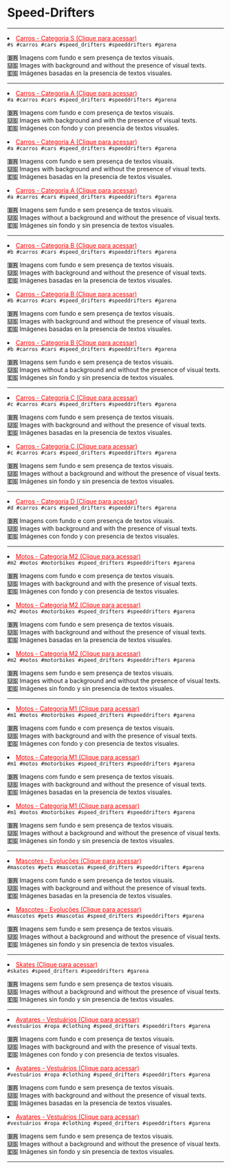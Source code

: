 # Speed-Drifters

  <style>
    a { color: #FF0000; } /* CSS link color */
  </style>

<hr>

<li><a href="https://github.com/K0dev/Speed-Drifters/tree/GCSM/Car%20S">Carros - Categoria S (Clique para acessar)</a></li>
  <code>#s #carros #cars #speed_drifters #speeddrifters #garena</code>

<b>🇧🇷</b> Imagens com fundo e sem presença de textos visuais. <br>
<b>🇺🇸</b> Images with background and without the presence of visual texts. <br>
<b>🇪🇸</b> Imágenes basadas en la presencia de textos visuales. <br>

<hr>

<li><a href="https://github.com/K0dev/Speed-Drifters/tree/GCSM/Car%20A%20-%201">Carros - Categoria A (Clique para acessar)</a></li>
  <code>#a #carros #cars #speed_drifters #speeddrifters #garena</code>
  
<b>🇧🇷</b> Imagens com fundo e com presença de textos visuais. <br>
<b>🇺🇸</b> Images with background and with the presence of visual texts. <br>
<b>🇪🇸</b> Imágenes con fondo y con presencia de textos visuales. <br>

<li><a href="https://github.com/K0dev/Speed-Drifters/tree/GCSM/Car%20A%20-%202">Carros - Categoria A (Clique para acessar)</a></li>
 <code>#a #carros #cars #speed_drifters #speeddrifters #garena</code>
  
<b>🇧🇷</b> Imagens com fundo e sem presença de textos visuais. <br>
<b>🇺🇸</b> Images with background and without the presence of visual texts. <br>
<b>🇪🇸</b> Imágenes basadas en la presencia de textos visuales. <br>

<li><a href="https://github.com/K0dev/Speed-Drifters/tree/GCSM/Car%20A%20-%203">Carros - Categoria A (Clique para acessar)</a></li>
 <code>#a #carros #cars #speed_drifters #speeddrifters #garena</code>
  
<b>🇧🇷</b> Imagens sem fundo e sem presença de textos visuais. <br>
<b>🇺🇸</b> Images without a background and without the presence of visual texts. <br>
<b>🇪🇸</b> Imágenes sin fondo y sin presencia de textos visuales. <br>

<hr>

<li><a href="https://github.com/K0dev/Speed-Drifters/tree/GCSM/Car%20B%20-%201">Carros - Categoria B (Clique para acessar)</a></li>
 <code>#b #carros #cars #speed_drifters #speeddrifters #garena</code>
  
<b>🇧🇷</b> Imagens com fundo e sem presença de textos visuais. <br>
<b>🇺🇸</b> Images with background and without the presence of visual texts. <br>
<b>🇪🇸</b> Imágenes basadas en la presencia de textos visuales. <br>

<li><a href="https://github.com/K0dev/Speed-Drifters/tree/GCSM/Car%20B%20-%202">Carros - Categoria B (Clique para acessar)</a></li>
 <code>#b #carros #cars #speed_drifters #speeddrifters #garena</code>
  
<b>🇧🇷</b> Imagens com fundo e sem presença de textos visuais. <br>
<b>🇺🇸</b> Images with background and without the presence of visual texts. <br>
<b>🇪🇸</b> Imágenes basadas en la presencia de textos visuales. <br>

<li><a href="https://github.com/K0dev/Speed-Drifters/tree/GCSM/Car%20B%20-%203">Carros - Categoria B (Clique para acessar)</a></li>
 <code>#b #carros #cars #speed_drifters #speeddrifters #garena</code>
  
<b>🇧🇷</b> Imagens sem fundo e sem presença de textos visuais. <br>
<b>🇺🇸</b> Images without a background and without the presence of visual texts. <br>
<b>🇪🇸</b> Imágenes sin fondo y sin presencia de textos visuales. <br>

<hr>

<li><a href="https://github.com/K0dev/Speed-Drifters/tree/GCSM/Car%20C%20-%201">Carros - Categoria C (Clique para acessar)</a></li>
  <code>#c #carros #cars #speed_drifters #speeddrifters #garena</code>
  
<b>🇧🇷</b> Imagens com fundo e sem presença de textos visuais. <br>
<b>🇺🇸</b> Images with background and without the presence of visual texts. <br>
<b>🇪🇸</b> Imágenes basadas en la presencia de textos visuales. <br>

<li><a href="https://github.com/K0dev/Speed-Drifters/tree/GCSM/Car%20C%20-%202">Carros - Categoria C (Clique para acessar)</a></li>
  <code>#c #carros #cars #speed_drifters #speeddrifters #garena</code>
  
<b>🇧🇷</b> Imagens sem fundo e sem presença de textos visuais. <br>
<b>🇺🇸</b> Images without a background and without the presence of visual texts. <br>
<b>🇪🇸</b> Imágenes sin fondo y sin presencia de textos visuales. <br>

<hr>

<li><a href="https://github.com/K0dev/Speed-Drifters/tree/GCSM/Car%20D%20-%201">Carros - Categoria D (Clique para acessar)</a></li>
  <code>#d #carros #cars #speed_drifters #speeddrifters #garena</code>
  
<b>🇧🇷</b> Imagens com fundo e com presença de textos visuais. <br>
<b>🇺🇸</b> Images with background and with the presence of visual texts. <br>
<b>🇪🇸</b> Imágenes con fondo y con presencia de textos visuales. <br>

<hr>

<li><a href="https://github.com/K0dev/Speed-Drifters/tree/GCSM/M2%20-%201">Motos - Categoria M2 (Clique para acessar)</a></li>
 <code>#m2 #motos #motorbikes #speed_drifters #speeddrifters #garena</code>
  
<b>🇧🇷</b> Imagens com fundo e com presença de textos visuais. <br>
<b>🇺🇸</b> Images with background and with the presence of visual texts. <br>
<b>🇪🇸</b> Imágenes con fondo y con presencia de textos visuales. <br>

<li><a href="https://github.com/K0dev/Speed-Drifters/tree/GCSM/M2%20-%202">Motos - Categoria M2 (Clique para acessar)</a></li>
 <code>#m2 #motos #motorbikes #speed_drifters #speeddrifters #garena</code>
  
<b>🇧🇷</b> Imagens com fundo e sem presença de textos visuais. <br>
<b>🇺🇸</b> Images with background and without the presence of visual texts. <br>
<b>🇪🇸</b> Imágenes basadas en la presencia de textos visuales. <br>

<li><a href="https://github.com/K0dev/Speed-Drifters/tree/GCSM/M2%20-%203">Motos - Categoria M2 (Clique para acessar)</a></li>
 <code>#m2 #motos #motorbikes #speed_drifters #speeddrifters #garena</code>
  
<b>🇧🇷</b> Imagens sem fundo e sem presença de textos visuais. <br>
<b>🇺🇸</b> Images without a background and without the presence of visual texts. <br>
<b>🇪🇸</b> Imágenes sin fondo y sin presencia de textos visuales. <br>

<hr>

<li><a href="https://github.com/K0dev/Speed-Drifters/tree/GCSM/M1%20-%201">Motos - Categoria M1 (Clique para acessar)</a></li>
 <code>#m1 #motos #motorbikes #speed_drifters #speeddrifters #garena</code>
  
<b>🇧🇷</b> Imagens com fundo e com presença de textos visuais. <br>
<b>🇺🇸</b> Images with background and with the presence of visual texts. <br>
<b>🇪🇸</b> Imágenes con fondo y con presencia de textos visuales. <br>

<li><a href="https://github.com/K0dev/Speed-Drifters/tree/GCSM/M1%20-%202">Motos - Categoria M1 (Clique para acessar)</a></li>
  <code>#m1 #motos #motorbikes #speed_drifters #speeddrifters #garena</code>
  
<b>🇧🇷</b> Imagens com fundo e sem presença de textos visuais. <br>
<b>🇺🇸</b> Images with background and without the presence of visual texts. <br>
<b>🇪🇸</b> Imágenes basadas en la presencia de textos visuales. <br>

<li><a href="https://github.com/K0dev/Speed-Drifters/tree/GCSM/M1%20-%203">Motos - Categoria M1 (Clique para acessar)</a></li>
 <code>#m1 #motos #motorbikes #speed_drifters #speeddrifters #garena</code>
  
<b>🇧🇷</b> Imagens sem fundo e sem presença de textos visuais. <br>
<b>🇺🇸</b> Images without a background and without the presence of visual texts. <br>
<b>🇪🇸</b> Imágenes sin fondo y sin presencia de textos visuales. <br>

<hr>

<li><a href="https://github.com/K0dev/Speed-Drifters/tree/GCSM/Pet%20-%202">Mascotes - Evoluções (Clique para acessar)</a></li>
 <code>#mascotes #pets #mascotas #speed_drifters #speeddrifters #garena</code>
  
<b>🇧🇷</b> Imagens com fundo e sem presença de textos visuais. <br>
<b>🇺🇸</b> Images with background and without the presence of visual texts. <br>
<b>🇪🇸</b> Imágenes basadas en la presencia de textos visuales. <br>

<li><a href="https://github.com/K0dev/Speed-Drifters/tree/GCSM/Pet%20-%203">Mascotes - Evoluções (Clique para acessar)</a></li>
 <code>#mascotes #pets #mascotas #speed_drifters #speeddrifters #garena</code>
  
<b>🇧🇷</b> Imagens sem fundo e sem presença de textos visuais. <br>
<b>🇺🇸</b> Images without a background and without the presence of visual texts. <br>
<b>🇪🇸</b> Imágenes sin fondo y sin presencia de textos visuales. <br>
  
<hr>

<li><a href="https://github.com/K0dev/Speed-Drifters/tree/GCSM/Skate%20-%203">Skates (Clique para acessar)</a></li>
 <code>#skates #speed_drifters #speeddrifters #garena</code>
  
<b>🇧🇷</b> Imagens sem fundo e sem presença de textos visuais. <br>
<b>🇺🇸</b> Images without a background and without the presence of visual texts. <br>
<b>🇪🇸</b> Imágenes sin fondo y sin presencia de textos visuales. <br>

<hr>

<li><a href="https://github.com/K0dev/Speed-Drifters/tree/GCSM/Avatar%20-%201">Avatares - Vestuários (Clique para acessar)</a></li>
 <code>#vestuários #ropa #clothing #speed_drifters #speeddrifters #garena</code>
  
<b>🇧🇷</b> Imagens com fundo e com presença de textos visuais. <br>
<b>🇺🇸</b> Images with background and with the presence of visual texts. <br>
<b>🇪🇸</b> Imágenes con fondo y con presencia de textos visuales. <br>

<li><a href="https://github.com/K0dev/Speed-Drifters/tree/GCSM/Avatar%20-%202">Avatares - Vestuários (Clique para acessar)</a></li>
 <code>#vestuários #ropa #clothing #speed_drifters #speeddrifters #garena</code>
  
<b>🇧🇷</b> Imagens com fundo e sem presença de textos visuais. <br>
<b>🇺🇸</b> Images with background and without the presence of visual texts. <br>
<b>🇪🇸</b> Imágenes basadas en la presencia de textos visuales. <br>

<li><a href="https://github.com/K0dev/Speed-Drifters/tree/GCSM/Avatar%20-%203">Avatares - Vestuários (Clique para acessar)</a></li>
 <code>#vestuários #ropa #clothing #speed_drifters #speeddrifters #garena</code>
  
<b>🇧🇷</b> Imagens sem fundo e sem presença de textos visuais. <br>
<b>🇺🇸</b> Images without a background and without the presence of visual texts. <br>
<b>🇪🇸</b> Imágenes sin fondo y sin presencia de textos visuales. <br>

<hr>



